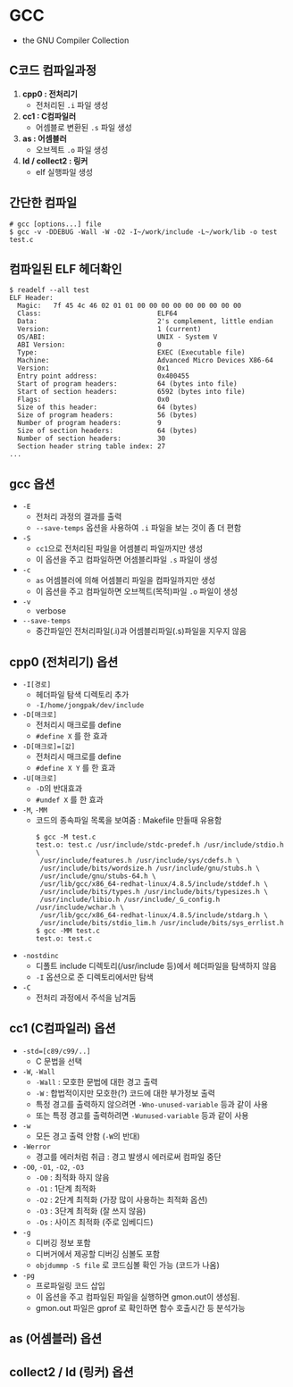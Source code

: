 # GCC
* the GNU Compiler Collection


## C코드 컴파일과정
1. **cpp0 : 전처리기**
    * 전처리된 `.i` 파일 생성
2. **cc1 : C컴파일러**
    * 어셈블로 변환된 `.s` 파일 생성
3. **as : 어셈블러**
    * 오브젝트 `.o` 파일 생성
4. **ld / collect2 : 링커**
    * elf 실행파일 생성


## 간단한 컴파일
```
# gcc [options...] file
$ gcc -v -DDEBUG -Wall -W -O2 -I~/work/include -L~/work/lib -o test test.c
```


## 컴파일된 ELF 헤더확인
```
$ readelf --all test
ELF Header:
  Magic:   7f 45 4c 46 02 01 01 00 00 00 00 00 00 00 00 00
  Class:                             ELF64
  Data:                              2's complement, little endian
  Version:                           1 (current)
  OS/ABI:                            UNIX - System V
  ABI Version:                       0
  Type:                              EXEC (Executable file)
  Machine:                           Advanced Micro Devices X86-64
  Version:                           0x1
  Entry point address:               0x400455
  Start of program headers:          64 (bytes into file)
  Start of section headers:          6592 (bytes into file)
  Flags:                             0x0
  Size of this header:               64 (bytes)
  Size of program headers:           56 (bytes)
  Number of program headers:         9
  Size of section headers:           64 (bytes)
  Number of section headers:         30
  Section header string table index: 27
...
```


## gcc 옵션
* `-E`
    * 전처리 과정의 결과를 출력
    * `--save-temps` 옵션을 사용하여 `.i` 파일을 보는 것이 좀 더 편함
* `-S`
    * `cc1`으로 전처리된 파일을 어셈블리 파일까지만 생성
    * 이 옵션을 주고 컴파일하면 어셈블리파일 `.s` 파일이 생성
* `-c`
    * `as` 어셈블러에 의해 어셈블리 파일을 컴파일까지만 생성
    * 이 옵션을 주고 컴파일하면 오브젝트(목적)파일 `.o` 파일이 생성
* `-v`
    * verbose
* `--save-temps`
    * 중간파일인 전처리파일(.i)과 어셈블리파일(.s)파일을 지우지 않음


## cpp0 (전처리기) 옵션
* `-I[경로]`
    * 헤더파일 탐색 디렉토리 추가
    * `-I/home/jongpak/dev/include`
* `-D[매크로]`
    * 전처리시 매크로를 define
    * `#define X` 를 한 효과
* `-D[매크로]=[값]`
    * 전처리시 매크로를 define
    * `#define X Y` 를 한 효과
* `-U[매크로]`
    * `-D`의 반대효과
    * `#undef X` 를 한 효과
* `-M`, `-MM`
    * 코드의 종속파일 목록을 보여줌 : Makefile 만들때 유용함
      ```
      $ gcc -M test.c
      test.o: test.c /usr/include/stdc-predef.h /usr/include/stdio.h \
       /usr/include/features.h /usr/include/sys/cdefs.h \
       /usr/include/bits/wordsize.h /usr/include/gnu/stubs.h \
       /usr/include/gnu/stubs-64.h \
       /usr/lib/gcc/x86_64-redhat-linux/4.8.5/include/stddef.h \
       /usr/include/bits/types.h /usr/include/bits/typesizes.h \
       /usr/include/libio.h /usr/include/_G_config.h /usr/include/wchar.h \
       /usr/lib/gcc/x86_64-redhat-linux/4.8.5/include/stdarg.h \
       /usr/include/bits/stdio_lim.h /usr/include/bits/sys_errlist.h
      $ gcc -MM test.c
      test.o: test.c
      ```
* `-nostdinc`
    * 디폴트 include 디렉토리(/usr/include 등)에서 헤더파일을 탐색하지 않음
    * `-I` 옵션으로 준 디렉토리에서만 탐색
* `-C`
    * 전처리 과정에서 주석을 남겨둠


## cc1 (C컴파일러) 옵션
* `-std=[c89/c99/..]`
    * C 문법을 선택
*  `-W`, `-Wall`
    * `-Wall` : 모호한 문법에 대한 경고 출력
    * `-W` : 합법적이지만 모호한(?) 코드에 대한 부가정보 출력
    * 특정 경고를 출력하지 않으려면 `-Wno-unused-variable` 등과 같이 사용
    * 또는 특정 경고를 출력하려면 `-Wunused-variable` 등과 같이 사용
* `-w`
    * 모든 경고 출력 안함 (`-W`의 반대)
* `-Werror`
    * 경고를 에러처럼 취급 : 경고 발생시 에러로써 컴파일 중단
* `-O0`, `-O1`, `-O2`, `-O3`
    * `-O0` : 최적화 하지 않음
    * `-O1` : 1단계 최적화
    * `-O2` : 2단계 최적화 (가장 많이 사용하는 최적화 옵션)
    * `-O3` : 3단계 최적화 (잘 쓰지 않음)
    * `-Os` : 사이즈 최적화 (주로 임베디드)
* `-g`
    * 디버깅 정보 포함
    * 디버거에서 제공할 디버깅 심볼도 포함
    * `objdummp -S file` 로 코드심볼 확인 가능 (코드가 나옴)
* `-pg`
    * 프로파일링 코드 삽입
    * 이 옵션을 주고 컴파일된 파일을 실행하면 gmon.out이 생성됨.
    * gmon.out 파일은 gprof 로 확인하면 함수 호출시간 등 분석가능


## as (어셈블러) 옵션


## collect2 / ld (링커) 옵션
